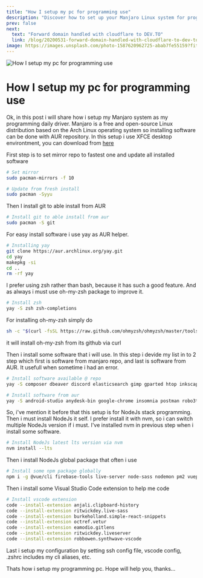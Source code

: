 ```yaml
---
title: "How I setup my pc for programming use"
description: "Discover how to set up your Manjaro Linux system for programming. Follow this guide to install essential software and configure your development environment."
prev: false
next:
  text: "Forward domain handled with cloudflare to DEV.TO"
  link: /blog/20200531-forward-domain-handled-with-cloudflare-to-dev-to
image: https://images.unsplash.com/photo-1587620962725-abab7fe55159?fit=crop&w=800&h=418
---
```


![How I setup my pc for programming use](https://images.unsplash.com/photo-1587620962725-abab7fe55159?fit=crop&w=800&h=418)

# How I setup my pc for programming use

Ok, in this post i will share how i setup my Manjaro system as my programming daily driver. Manjaro is a free and open-source Linux distribution based on the Arch Linux operating system so installing software can be done with AUR repository. In this setup i use XFCE desktop environtment, you can download from [here](https://manjaro.org/download/official/xfce/)

First step is to set mirror repo to fastest one and update all installed software

```bash
# Set mirror
sudo pacman-mirrors -f 10

# Update from fresh install
sudo pacman -Syyu
```

Then I install git to able install from AUR

```bash
# Install git to able install from aur
sudo pacman -S git
```

For easy install software i use yay as AUR helper.

```bash
# Installing yay
git clone https://aur.archlinux.org/yay.git
cd yay
makepkg -si
cd ..
rm -rf yay
```

I prefer using zsh rather than bash, because it has such a good feature. And as always i must use oh-my-zsh package to improve it.

```bash
# Install zsh
yay -S zsh zsh-completions
```

For installing oh-my-zsh simply do

```bash
sh -c "$(curl -fsSL https://raw.github.com/ohmyzsh/ohmyzsh/master/tools/install.sh)"
```

it will install oh-my-zsh from its github via curl

Then i install some software that i will use. In this step i devide my list in to 2 step which first is software from manjaro repo, and last is software from AUR. It usefull when sometime i had an error.

```bash
# Install software available @ repo
yay -S composer dbeaver discord elasticsearch gimp gparted htop inkscape jdk-openjdk jre-openjdk jre-openjdk-headless kdenlive kibana konsole mpv nvm redis screenfetch simplescreenrecorder steam-manjaro ttf-fira-code youtube-dl

# Install software from aur
yay -S android-studio anydesk-bin google-chrome insomnia postman robo3t-bin scrcpy visual-studio-code-bin wps-office xdman zoom
```

So, i've mention it before that this setup is for NodeJs stack programming. Then i must install NodeJs it self. I prefer install it with nvm, so i can switch multiple NodeJs version if i must. I've installed nvm in previous step when i install some software.

```bash
# Install NodeJs latest lts version via nvm
nvm install --lts
```

Then i install NodeJs global package that often i use

```bash
# Install some npm package globally
npm i -g @vue/cli firebase-tools live-server node-sass nodemon pm2 vuepress
```

Then i install some Visual Studio Code extension to help me code

```bash
# Install vscode extension
code --install-extension anjali.clipboard-history
code --install-extension ritwickdey.live-sass
code --install-extension burkeholland.simple-react-snippets
code --install-extension octref.vetur
code --install-extension eamodio.gitlens
code --install-extension ritwickdey.liveserver
code --install-extension robbowen.synthwave-vscode
```

Last i setup my configuration by setting ssh config file, vscode config, .zshrc includes my cli aliases, etc.

Thats how i setup my programming pc. Hope will help you, thanks...
